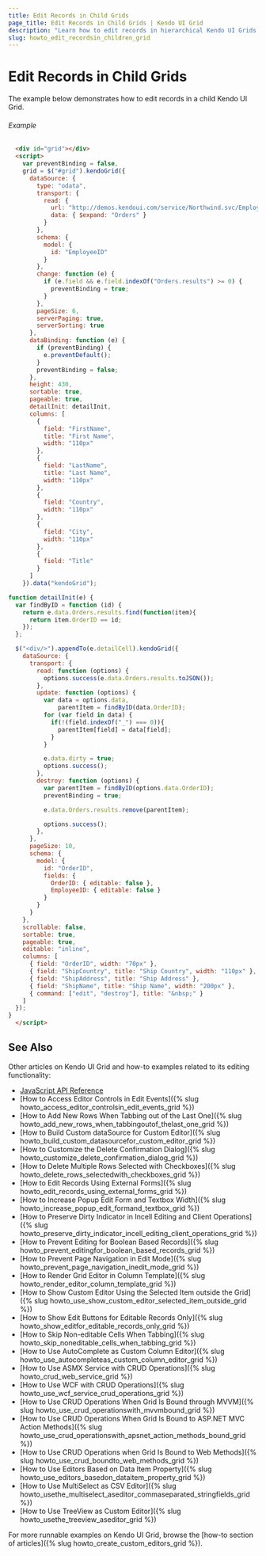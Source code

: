 ```yaml
---
title: Edit Records in Child Grids
page_title: Edit Records in Child Grids | Kendo UI Grid
description: "Learn how to edit records in hierarchical Kendo UI Grids."
slug: howto_edit_recordsin_children_grid
---
```


# Edit Records in Child Grids

The example below demonstrates how to edit records in a child Kendo UI Grid.

###### Example

```html
  <div id="grid"></div>
  <script>
    var preventBinding = false,
    grid = $("#grid").kendoGrid({
      dataSource: {
        type: "odata",
        transport: {
          read: {
            url: "http://demos.kendoui.com/service/Northwind.svc/Employees",
            data: { $expand: "Orders" }
          }
        },
        schema: {
          model: {
            id: "EmployeeID"
          }
        },
        change: function (e) {
          if (e.field && e.field.indexOf("Orders.results") >= 0) {
            preventBinding = true;
          }
        },
        pageSize: 6,
        serverPaging: true,
        serverSorting: true
      },
      dataBinding: function (e) {
        if (preventBinding) {
          e.preventDefault();
        }
        preventBinding = false;
      },
      height: 430,
      sortable: true,
      pageable: true,
      detailInit: detailInit,
      columns: [
        {
          field: "FirstName",
          title: "First Name",
          width: "110px"
        },
        {
          field: "LastName",
          title: "Last Name",
          width: "110px"
        },
        {
          field: "Country",
          width: "110px"
        },
        {
          field: "City",
          width: "110px"
        },
        {
          field: "Title"
        }
      ]
    }).data("kendoGrid");

function detailInit(e) {
  var findByID = function (id) {
    return e.data.Orders.results.find(function(item){
      return item.OrderID == id;
    });
  };

  $("<div/>").appendTo(e.detailCell).kendoGrid({
    dataSource: {
      transport: {
        read: function (options) {
          options.success(e.data.Orders.results.toJSON());
        },
        update: function (options) {
          var data = options.data,
              parentItem = findByID(data.OrderID);
          for (var field in data) {
            if(!(field.indexOf("_") === 0)){
              parentItem[field] = data[field];
            }
          }

          e.data.dirty = true;
          options.success();
        },
        destroy: function (options) {
          var parentItem = findByID(options.data.OrderID);
          preventBinding = true;

          e.data.Orders.results.remove(parentItem);

          options.success();
        },
      },
      pageSize: 10,
      schema: {
        model: {
          id: "OrderID",
          fields: {
            OrderID: { editable: false },
            EmployeeID: { editable: false }
          }
        }
      }
    },
    scrollable: false,
    sortable: true,
    pageable: true,
    editable: "inline",
    columns: [
      { field: "OrderID", width: "70px" },
      { field: "ShipCountry", title: "Ship Country", width: "110px" },
      { field: "ShipAddress", title: "Ship Address" },
      { field: "ShipName", title: "Ship Name", width: "200px" },
      { command: ["edit", "destroy"], title: "&nbsp;" }
    ]
  });
}
  </script>
```

## See Also

Other articles on Kendo UI Grid and how-to examples related to its editing functionality:

* [JavaScript API Reference](/api/javascript/ui/grid)
* [How to Access Editor Controls in Edit Events]({% slug howto_access_editor_controlsin_edit_events_grid %})
* [How to Add New Rows When Tabbing out of the Last One]({% slug howto_add_new_rows_when_tabbingoutof_thelast_one_grid %})
* [How to Build Custom dataSource for Custom Editor]({% slug howto_build_custom_datasourcefor_custom_editor_grid %})
* [How to Customize the Delete Confirmation Dialog]({% slug howto_customize_delete_confirmation_dialog_grid %})
* [How to Delete Multiple Rows Selected with Checkboxes]({% slug howto_delete_rows_selectedwith_checkboxes_grid %})
* [How to Edit Records Using External Forms]({% slug howto_edit_records_using_external_forms_grid %})
* [How to Increase Popup Edit Form and Textbox Width]({% slug howto_increase_popup_edit_formand_textbox_grid %})
* [How to Preserve Dirty Indicator in Incell Editing and Client Operations]({% slug howto_preserve_dirty_indicator_incell_editing_client_operations_grid %})
* [How to Prevent Editing for Boolean Based Records]({% slug howto_prevent_editingfor_boolean_based_records_grid %})
* [How to Prevent Page Navigation in Edit Mode]({% slug howto_prevent_page_navigation_inedit_mode_grid %})
* [How to Render Grid Editor in Column Template]({% slug howto_render_editor_column_template_grid %})
* [How to Show Custom Editor Using the Selected Item outside the Grid]({% slug howto_use_show_custom_editor_selected_item_outside_grid %})
* [How to Show Edit Buttons for Editable Records Only]({% slug howto_show_editfor_editable_records_only_grid %})
* [How to Skip Non-editable Cells When Tabbing]({% slug howto_skip_noneditable_cells_when_tabbing_grid %})
* [How to Use AutoComplete as Custom Column Editor]({% slug howto_use_autocompleteas_custom_column_editor_grid %})
* [How to Use ASMX Service with CRUD Operations]({% slug howto_crud_web_service_grid %})
* [How to Use WCF with CRUD Operations]({% slug howto_use_wcf_service_crud_operations_grid %})
* [How to Use CRUD Operations When Grid Is Bound through MVVM]({% slug howto_use_crud_operationswith_mvvmbound_grid %})
* [How to Use CRUD Operations When Grid Is Bound to ASP.NET MVC Action Methods]({% slug howto_use_crud_operationswith_apsnet_action_methods_bound_grid %})
* [How to Use CRUD Operations when Grid Is Bound to Web Methods]({% slug howto_use_crud_boundto_web_methods_grid %})
* [How to Use Editors Based on Data Item Property]({% slug howto_use_editors_basedon_dataitem_property_grid %})
* [How to Use MultiSelect as CSV Editor]({% slug howto_usethe_multiselect_aseditor_commaseparated_stringfields_grid %})
* [How to Use TreeView as Custom Editor]({% slug howto_usethe_treeview_aseditor_grid %})

For more runnable examples on Kendo UI Grid, browse the [how-to section of articles]({% slug howto_create_custom_editors_grid %}).

